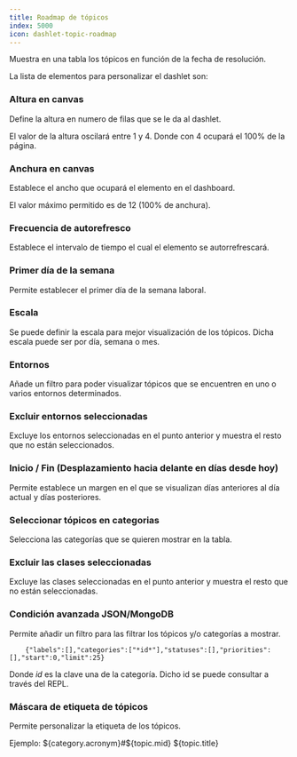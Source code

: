```yaml
---
title: Roadmap de tópicos
index: 5000
icon: dashlet-topic-roadmap
---
```


Muestra en una tabla los tópicos en función de la fecha de resolución.

La lista de elementos para personalizar el dashlet son:

### Altura en canvas

Define la altura en numero de filas que se le da al dashlet.

El valor de la altura oscilará entre 1 y 4. Donde con 4 ocupará el 100% de la página.

### Anchura en canvas

Establece el ancho que ocupará el elemento en el dashboard.

El valor máximo permitido es de 12 (100% de anchura).

### Frecuencia de autorefresco

Establece el intervalo de tiempo el cual el elemento se autorrefrescará.

### Primer día de la semana

Permite establecer el primer día de la semana laboral.

### Escala

Se puede definir la escala para mejor visualización de los tópicos. Dicha escala puede ser por día, semana o mes.

### Entornos

Añade un filtro para poder visualizar tópicos que se encuentren en uno o varios entornos determinados.

### Excluir entornos seleccionadas

Excluye los entornos seleccionadas en el punto anterior y muestra el resto que no están seleccionados.

### Inicio / Fin (Desplazamiento hacia delante en días desde hoy)

Permite establece un margen en el que se visualizan días anteriores al día actual y días posteriores.

### Seleccionar tópicos en categorias

Selecciona las categorías que se quieren mostrar en la tabla.

### Excluir las clases seleccionadas

Excluye las clases seleccionadas en el punto anterior y muestra el resto que no están seleccionadas.

### Condición avanzada JSON/MongoDB

Permite añadir un filtro para las filtrar los tópicos y/o categorías a mostrar.

        {"labels":[],"categories":["*id*"],"statuses":[],"priorities":[],"start":0,"limit":25}

Donde *id* es la clave una de la categoría. Dicho id se puede consultar a través del REPL.


### Máscara de etiqueta de tópicos

Permite personalizar la etiqueta de los tópicos.

Ejemplo: ${category.acronym}#${topic.mid} ${topic.title}
